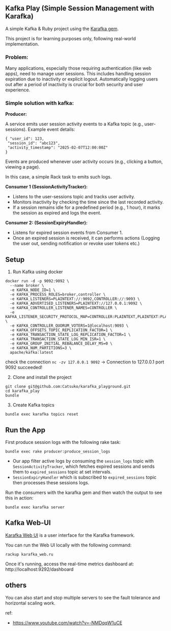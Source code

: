 ## Kafka Play (Simple Session Management with Karafka)

A simple Kafka & Ruby project using the [Karafka gem](https://github.com/karafka/karafka).

This project is for learning purposes only, following real-world implementation.

### Problem:

Many applications, especially those requiring authentication (like web apps), need to manage user sessions. This includes handling session expiration due to inactivity or explicit logout. Automatically logging users out after a period of inactivity is crucial for both security and user experience.

### Simple solution with kafka:

**Producer:**

A service emits user session activity events to a Kafka topic (e.g., user-sessions).
Example event details:

```
{ "user_id": 123,
 "session_id": "abc123",
 "activity_timestamp": "2025-02-07T12:00:00Z"
}
```

Events are produced whenever user activity occurs (e.g., clicking a button, viewing a page).

In this case, a simple Rack task to emits such logs.

**Consumer 1 (SessionActivityTracker):**

- Listens to the user-sessions topic and tracks user activity.
- Monitors inactivity by checking the time since the last recorded activity.
- If a session remains idle for a predefined period (e.g., 1 hour), it marks the session as expired and logs the event.

**Consumer 2: (SessionExpiryHandler):**

- Listens for expired session events from Consumer 1.
- Once an expired session is received, it can performs actions (Logging the user out, sending notification or revoke user tokens etc.)

## Setup

1. Run Kafka using docker

```shell
docker run -d -p 9092:9092 \
  --name broker \
  -e KAFKA_NODE_ID=1 \
  -e KAFKA_PROCESS_ROLES=broker,controller \
  -e KAFKA_LISTENERS=PLAINTEXT://:9092,CONTROLLER://:9093 \
  -e KAFKA_ADVERTISED_LISTENERS=PLAINTEXT://127.0.0.1:9092 \
  -e KAFKA_CONTROLLER_LISTENER_NAMES=CONTROLLER \
  -e KAFKA_LISTENER_SECURITY_PROTOCOL_MAP=CONTROLLER:PLAINTEXT,PLAINTEXT:PLAINTEXT \
  -e KAFKA_CONTROLLER_QUORUM_VOTERS=1@localhost:9093 \
  -e KAFKA_OFFSETS_TOPIC_REPLICATION_FACTOR=1 \
  -e KAFKA_TRANSACTION_STATE_LOG_REPLICATION_FACTOR=1 \
  -e KAFKA_TRANSACTION_STATE_LOG_MIN_ISR=1 \
  -e KAFKA_GROUP_INITIAL_REBALANCE_DELAY_MS=0 \
  -e KAFKA_NUM_PARTITIONS=3 \
  apache/kafka:latest
```

check the connection
`nc -zv 127.0.0.1 9092` -> Connection to 127.0.0.1 port 9092 succeeded!

2. Clone and install the project

```shell
git clone git@github.com:Catsuko/karafka_playground.git
cd karafka_play
bundle
```

3. Create Kafka topics

```shell
bundle exec karafka topics reset
```

## Run the App

First produce session logs with the following rake task:

```shell
bundle exec rake producer:produce_session_logs
```

- Our app filter active logs by consuming the `session_logs` topic with `SessionActivityTracker`, which fetches expired sessions and sends them to `expired_sessions` topic at set intervals.
- `SessionExpiryHandler` which is subscribed to `expired_sessions` topic then processes these sessions logs.

Run the consumers with the karafka gem and then watch the output to see this in action:

```shell
bundle exec karafka server
```

## Kafka Web-UI

[Karafka Web UI](https://karafka.io/docs/Web-UI-About/) is a user interface for the Karafka framework.

You can run the Web UI locally with the following command:

`rackup karafka_web.ru`

Once it's running, access the real-time metrics dashboard at:
http://localhost:9292/dashboard

## others

You can also start and stop multiple servers to see the fault tolerance and horizontal scaling work.

ref:

- https://www.youtube.com/watch?v=-NMDqqW1uCE
